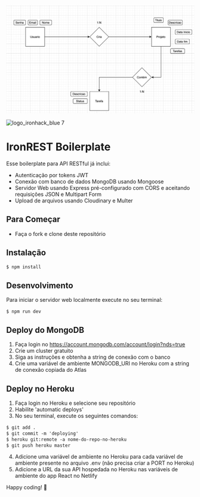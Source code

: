 ![diagrama entidade-relacionamento](diagram.png)

![logo_ironhack_blue 7](https://user-images.githubusercontent.com/23629340/40541063-a07a0a8a-601a-11e8-91b5-2f13e4e6b441.png)

# IronREST Boilerplate

Esse boilerplate para API RESTful já inclui:

- Autenticação por tokens JWT
- Conexão com banco de dados MongoDB usando Mongoose
- Servidor Web usando Express pré-configurado com CORS e aceitando requisições JSON e Multipart Form
- Upload de arquivos usando Cloudinary e Multer

## Para Começar

- Faça o fork e clone deste repositório

## Instalação

```shell
$ npm install
```

## Desenvolvimento

Para iniciar o servidor web localmente execute no seu terminal:

```shell
$ npm run dev
```

## Deploy do MongoDB

1. Faça login no https://account.mongodb.com/account/login?nds=true
2. Crie um cluster gratuito
3. Siga as instruções e obtenha a string de conexão com o banco
4. Crie uma variável de ambiente MONGODB_URI no Heroku com a string de conexão copiada do Atlas

## Deploy no Heroku

1. Faça login no Heroku e selecione seu repositório
2. Habilite 'automatic deploys'
3. No seu terminal, execute os seguintes comandos:

```shell
$ git add .
$ git commit -m 'deploying'
$ heroku git:remote -a nome-do-repo-no-heroku
$ git push heroku master
```

4. Adicione uma variável de ambiente no Heroku para cada variável de ambiente presente no arquivo .env (não precisa criar a PORT no Heroku)
5. Adicione a URL da sua API hospedada no Heroku nas variáveis de ambiente do app React no Netlify

Happy coding! 💙
